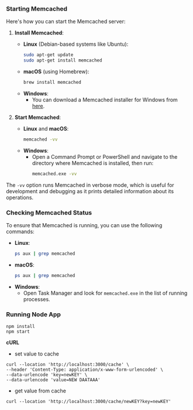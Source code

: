 ### Starting Memcached

Here's how you can start the Memcached server:

1. **Install Memcached**:
   - **Linux** (Debian-based systems like Ubuntu):
     ```sh
     sudo apt-get update
     sudo apt-get install memcached
     ```
   - **macOS** (using Homebrew):
     ```sh
     brew install memcached
     ```
   - **Windows**:
     - You can download a Memcached installer for Windows from [here](https://memcached.org/downloads).

2. **Start Memcached**:
   - **Linux** and **macOS**:
     ```sh
     memcached -vv
     ```
   - **Windows**:
     - Open a Command Prompt or PowerShell and navigate to the directory where Memcached is installed, then run:
       ```sh
       memcached.exe -vv
       ```

The `-vv` option runs Memcached in verbose mode, which is useful for development and debugging as it prints detailed information about its operations.

### Checking Memcached Status

To ensure that Memcached is running, you can use the following commands:

- **Linux**:
  ```sh
  ps aux | grep memcached
  ```
- **macOS**:
  ```sh
  ps aux | grep memcached
  ```
- **Windows**:
  - Open Task Manager and look for `memcached.exe` in the list of running processes.


### Running Node App

```
npm install
npm start
```

**cURL**

- set value to cache
```cURL
curl --location 'http://localhost:3000/cache' \
--header 'Content-Type: application/x-www-form-urlencoded' \
--data-urlencode 'key=newKEY' \
--data-urlencode 'value=NEW DAATAAA'
```

- get value from cache
```cURL
curl --location 'http://localhost:3000/cache/newKEY?key=newKEY'
```
